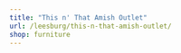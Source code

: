 ```yaml
---
title: "This n' That Amish Outlet"
url: /leesburg/this-n-that-amish-outlet/
shop: furniture
---
```

